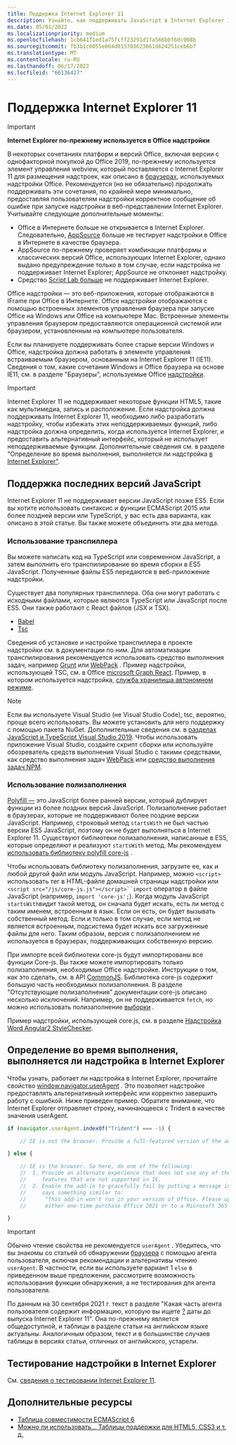 ```yaml
---
title: Поддержка Internet Explorer 11
description: Узнайте, как поддерживать JavaScript в Internet Explorer 11 и ES5 в надстройке.
ms.date: 05/01/2022
ms.localizationpriority: medium
ms.openlocfilehash: 1cb641f1ed1a75fcff23291d1fa566bbf6dc008b
ms.sourcegitcommit: fb3b1c6055e664d015703623661d624251ceb6b7
ms.translationtype: MT
ms.contentlocale: ru-RU
ms.lasthandoff: 06/17/2022
ms.locfileid: "66136427"
---
```

# <a name="support-internet-explorer-11"></a>Поддержка Internet Explorer 11

> [!IMPORTANT]
> **Internet Explorer по-прежнему используется в Office надстройки**
>
> В некоторых сочетаниях платформ и версий Office, включая версии с однофакторной покупкой до Office 2019, по-прежнему используется элемент управления webview, который поставляется с Internet Explorer 11 для размещения надстроек, как описано в [браузерах](../concepts/browsers-used-by-office-web-add-ins.md), используемых надстройки Office. Рекомендуется (но не обязательно) продолжать поддерживать эти сочетания, по крайней мере минимально, предоставляя пользователям надстройки корректное сообщение об ошибке при запуске надстройки в веб-представлении Internet Explorer. Учитывайте следующие дополнительные моменты:
>
> - Office в Интернете больше не открывается в Internet Explorer. Следовательно, [AppSource](/office/dev/store/submit-to-appsource-via-partner-center) больше не тестирует надстройки в Office в Интернете в качестве браузера.
> - AppSource по-прежнему проверяет комбинации платформы и классических версий Office, использующих Internet Explorer, однако выдано предупреждение только в том случае, если надстройка не поддерживает Internet Explorer; AppSource не отклоняет надстройку. 
> - Средство [Script Lab больше](../overview/explore-with-script-lab.md) не поддерживает Internet Explorer.

Office надстройки — это веб-приложения, которые отображаются в IFrame при Office в Интернете. Office надстройки отображаются с помощью встроенных элементов управления браузера при запуске Office на Windows или Office на компьютере Mac. Встроенные элементы управления браузером предоставляются операционной системой или браузером, установленным на компьютере пользователя.

Если вы планируете поддерживать более старые версии Windows и Office, надстройка должна работать в элементе управления встраиваемым браузером, основанным на Internet Explorer 11 (IE11). Сведения о том, какие сочетания Windows и Office браузера на основе IE11, см. в разделе "Браузеры", используемые Office [надстройки](../concepts/browsers-used-by-office-web-add-ins.md).

> [!IMPORTANT]
> Internet Explorer 11 не поддерживает некоторые функции HTML5, такие как мультимедиа, запись и расположение. Если надстройка должна поддерживать Internet Explorer 11, необходимо либо разработать надстройку, чтобы избежать этих неподдерживаемых функций, либо надстройка должна определить, когда используется Internet Explorer, и предоставить альтернативный интерфейс, который не использует неподдерживаемые функции. Дополнительные сведения см. в разделе "Определение во время выполнения, выполняется ли надстройка [в Internet Explorer"](#determine-at-runtime-if-the-add-in-is-running-in-internet-explorer).

## <a name="support-for-recent-versions-of-javascript"></a>Поддержка последних версий JavaScript

Internet Explorer 11 не поддерживает версии JavaScript позже ES5. Если вы хотите использовать синтаксис и функции ECMAScript 2015 или более поздней версии или TypeScript, у вас есть два варианта, как описано в этой статье. Вы также можете объединить эти два метода.

### <a name="use-a-transpiler"></a>Использование транспиллера

Вы можете написать код на TypeScript или современном JavaScript, а затем выполнить его транспилирование во время сборки в ES5 JavaScript. Полученные файлы ES5 передаются в веб-приложение надстройки.

Существует два популярных транспиллера. Оба они могут работать с исходными файлами, которые являются TypeScript или JavaScript после ES5. Они также работают с React файлов (JSX и TSX).

- [Babel](https://babeljs.io/)
- [Tsc](https://www.typescriptlang.org/index.html)

Сведения об установке и настройке транспиллера в проекте надстройки см. в документации по ним. Для автоматизации транспилирования рекомендуется использовать средство выполнения задач, например [Grunt](https://gruntjs.com/) или [WebPack](https://webpack.js.org/) . Пример надстройки, использующей TSC, см. в Office [microsoft Graph React](https://github.com/OfficeDev/Office-Add-in-samples/tree/main/Samples/auth/Office-Add-in-Microsoft-Graph-React). Пример, в котором используется надстройка, [служба хранилища автономном режиме](https://github.com/OfficeDev/Office-Add-in-samples/tree/main/Samples/Excel.OfflineStorageAddin).

> [!NOTE]
> Если вы используете Visual Studio (не Visual Studio Code), tsc, вероятно, проще всего использовать. Вы можете установить для него поддержку с помощью пакета NuGet. Дополнительные сведения см. в [разделах JavaScript и TypeScript Visual Studio 2019](/visualstudio/javascript/javascript-in-vs-2019). Чтобы использовать приложение Visual Studio, создайте скрипт сборки или используйте обозреватель средств выполнения Visual Studio с такими средствами, как средство выполнения задач [WebPack](https://marketplace.visualstudio.com/items?itemName=MadsKristensen.WebPackTaskRunner) или [средство выполнения задач NPM](https://marketplace.visualstudio.com/items?itemName=MadsKristensen.NPMTaskRunner).

### <a name="use-a-polyfill"></a>Использование полизаполнения

[Polyfill —](https://en.wikipedia.org/wiki/Polyfill_(programming)) это JavaScript более ранней версии, который дублирует функции из более поздних версий JavaScript. Полизаполнение работает в браузерах, которые не поддерживают более поздние версии JavaScript. Например, строковый метод `startsWith` не был частью версии ES5 JavaScript, поэтому он не будет выполняться в Internet Explorer 11. Существуют библиотеки полизаполнения, написанные в ES5, которые определяют и реализуют `startsWith` метод. Мы рекомендуем [использовать библиотеку polyfill core-js](https://github.com/zloirock/core-js) .

Чтобы использовать библиотеку полизаполнения, загрузите ее, как и любой другой файл или модуль JavaScript. Например, можно `<script>` использовать тег в HTML-файле домашней страницы надстройки или `<script src="/js/core-js.js"></script>``import` оператор в файле JavaScript (например, `import 'core-js';`). Когда модуль JavaScript `startsWith`видит такой метод, он сначала будет искать, есть ли метод с таким именем, встроенным в язык. Если он есть, он будет вызывать собственный метод. Если и только в том случае, если метод не является встроенным, подсистема будет искать все загруженные файлы для него. Таким образом, версия с полизаполнением не используется в браузерах, поддерживающих собственную версию.

При импорте всей библиотеки core-js будут импортированы все функции Core-js. Вы также можете импортировать только полизаполнения, необходимые Office надстройке. Инструкции о том, как это сделать, см. в API [CommonJS](https://github.com/zloirock/core-js#commonjs-api). Библиотека core-js содержит большую часть необходимых полизаполнения. В разделе "Отсутствующие полизаполнения[](https://github.com/zloirock/core-js#missing-polyfills)" документации core-js описано несколько исключений. Например, он не поддерживается `fetch`, но можно использовать полизаполнение [выборки](https://github.com/github/fetch) .

Пример надстройки, использующей core.js, см. в разделе [Надстройка Word Angular2 StyleChecker](https://github.com/OfficeDev/Word-Add-in-Angular2-StyleChecker).

## <a name="determine-at-runtime-if-the-add-in-is-running-in-internet-explorer"></a>Определение во время выполнения, выполняется ли надстройка в Internet Explorer

Чтобы узнать, работает ли надстройка в Internet Explorer, прочитайте свойство [window.navigator.userAgent](https://developer.mozilla.org/docs/Web/API/Navigator/userAgent) . Это позволяет надстройке предоставлять альтернативный интерфейс или корректно завершить работу с ошибкой. Ниже приведен пример. Обратите внимание, что Internet Explorer отправляет строку, начинающееся с Trident в качестве значения userAgent.

```javascript
if (navigator.userAgent.indexOf("Trident") === -1) {

    // IE is not the browser. Provide a full-featured version of the add-in here.

} else {

    // IE is the browser. So here, do one of the following: 
    //  1. Provide an alternate experience that does not use any of the HTML5
    //     features that are not supported in IE.
    //  2. Enable the add-in to gracefully fail by putting a message in the UI that
    //     says something similar to: 
    //      "This add-in won't run in your version of Office. Please upgrade to 
    //      either one-time purchase Office 2021 or to a Microsoft 365 account."          

}
```

> [!IMPORTANT]
> Обычно чтение свойства не рекомендуется `userAgent` . Убедитесь, что вы знакомы со статьей об обнаружении [браузера](https://developer.mozilla.org/docs/Web/HTTP/Browser_detection_using_the_user_agent) с помощью агента пользователя, включая рекомендации и альтернативы чтению `userAgent`. В частности, если вы используете вариант 1 `else` в приведенном выше предложении, рассмотрите возможность использования функции обнаружения, а не тестирования для агента пользователя.
>
> По данным на 30 сентября 2021 г. текст в разделе "Какая часть агента пользователя содержит информацию, которую вы ищете [?](https://developer.mozilla.org/docs/Web/HTTP/Browser_detection_using_the_user_agent#which_part_of_the_user_agent_contains_the_information_you_are_looking_for) даты до выпуска Internet Explorer 11". Она по-прежнему является общедоступной, и таблицы в разделе статьи на английском языке актуальны. Аналогичным образом, текст и в большинстве случаев таблицы в версиях статьи, отличных от английского, устарели.

## <a name="test-an-add-in-on-internet-explorer"></a>Тестирование надстройки в Internet Explorer

См. [сведения о тестировании Internet Explorer 11](../testing/ie-11-testing.md).

## <a name="additional-resources"></a>Дополнительные ресурсы

- [Таблица совместимости ECMAScript 6](https://kangax.github.io/compat-table/es6/)
- [Можно ли использовать... Таблицы поддержки для HTML5, CSS3 и т. д.](https://caniuse.com/)
